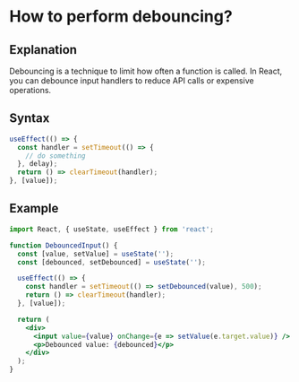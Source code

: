 # How to perform debouncing?

## Explanation
Debouncing is a technique to limit how often a function is called. In React, you can debounce input handlers to reduce API calls or expensive operations.

## Syntax
```jsx
useEffect(() => {
  const handler = setTimeout(() => {
    // do something
  }, delay);
  return () => clearTimeout(handler);
}, [value]);
```

## Example
```jsx
import React, { useState, useEffect } from 'react';

function DebouncedInput() {
  const [value, setValue] = useState('');
  const [debounced, setDebounced] = useState('');

  useEffect(() => {
    const handler = setTimeout(() => setDebounced(value), 500);
    return () => clearTimeout(handler);
  }, [value]);

  return (
    <div>
      <input value={value} onChange={e => setValue(e.target.value)} />
      <p>Debounced value: {debounced}</p>
    </div>
  );
}
``` 